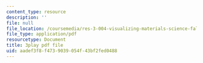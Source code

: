 ```yaml
---
content_type: resource
description: ''
file: null
file_location: /coursemedia/res-3-004-visualizing-materials-science-fall-2017/aadef3f8f4739039054f43bf2fed0488_koHirQQ-Td0.pdf
file_type: application/pdf
resourcetype: Document
title: 3play pdf file
uid: aadef3f8-f473-9039-054f-43bf2fed0488
---
```

